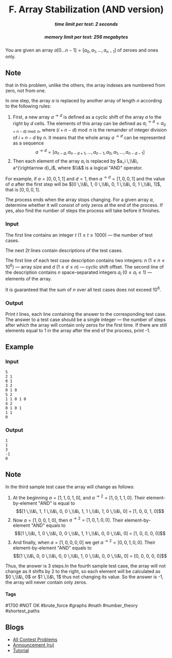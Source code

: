 <h1 style='text-align: center;'> F. Array Stabilization (AND version)</h1>

<h5 style='text-align: center;'>time limit per test: 2 seconds</h5>
<h5 style='text-align: center;'>memory limit per test: 256 megabytes</h5>

You are given an array $a[0 \ldots n - 1] = [a_0, a_1, \ldots, a_{n - 1}]$ of zeroes and ones only. 
## Note

 that in this problem, unlike the others, the array indexes are numbered from zero, not from one.

In one step, the array $a$ is replaced by another array of length $n$ according to the following rules: 

1. First, a new array $a^{\rightarrow d}$ is defined as a cyclic shift of the array $a$ to the right by $d$ cells. The elements of this array can be defined as $a^{\rightarrow d}_i = a_{(i + n - d) \bmod n}$, where $(i + n - d) \bmod n$ is the remainder of integer division of $i + n - d$ by $n$.  It means that the whole array $a^{\rightarrow d}$ can be represented as a sequence $$a^{\rightarrow d} = [a_{n - d}, a_{n - d + 1}, \ldots, a_{n - 1}, a_0, a_1, \ldots, a_{n - d - 1}]$$
2. Then each element of the array $a_i$ is replaced by $a_i \,\\&\, a^{\rightarrow d}_i$, where $\\&$ is a logical "AND" operator.

For example, if $a = [0, 0, 1, 1]$ and $d = 1$, then $a^{\rightarrow d} = [1, 0, 0, 1]$ and the value of $a$ after the first step will be $[0 \,\\&\, 1, 0 \,\\&\, 0, 1 \,\\&\, 0, 1 \,\\&\, 1]$, that is $[0, 0, 0, 1]$.

The process ends when the array stops changing. For a given array $a$, determine whether it will consist of only zeros at the end of the process. If yes, also find the number of steps the process will take before it finishes.

### Input

The first line contains an integer $t$ ($1 \leq t \leq 1000$) — the number of test cases.

The next $2t$ lines contain descriptions of the test cases. 

The first line of each test case description contains two integers: $n$ ($1 \le n \le 10^6$) — array size and $d$ ($1 \le d \le n$) — cyclic shift offset. The second line of the description contains $n$ space-separated integers $a_i$ ($0 \le a_i \le 1$) — elements of the array.

It is guaranteed that the sum of $n$ over all test cases does not exceed $10^6$.

### Output

Print $t$ lines, each line containing the answer to the corresponding test case. The answer to a test case should be a single integer — the number of steps after which the array will contain only zeros for the first time. If there are still elements equal to $1$ in the array after the end of the process, print -1.

## Example

### Input


```text
5
2 1
0 1
3 2
0 1 0
5 2
1 1 0 1 0
4 2
0 1 0 1
1 1
0
```
### Output


```text
1
1
3
-1
0
```
## Note

In the third sample test case the array will change as follows: 

1. At the beginning $a = [1, 1, 0, 1, 0]$, and $a^{\rightarrow 2} = [1, 0, 1, 1, 0]$. Their element-by-element "AND" is equal to $$[1 \,\\&\, 1, 1 \,\\&\, 0, 0 \,\\&\, 1, 1 \,\\&\, 1, 0 \,\\&\, 0] = [1, 0, 0, 1, 0]$$
2. Now $a = [1, 0, 0, 1, 0]$, then $a^{\rightarrow 2} = [1, 0, 1, 0, 0]$. Their element-by-element "AND" equals to $$[1 \,\\&\, 1, 0 \,\\&\, 0, 0 \,\\&\, 1, 1 \,\\&\, 0, 0 \,\\&\, 0] = [1, 0, 0, 0, 0]$$
3. And finally, when $a = [1, 0, 0, 0, 0]$ we get $a^{\rightarrow 2} = [0, 0, 1, 0, 0]$. Their element-by-element "AND" equals to $$[1 \,\\&\, 0, 0 \,\\&\, 0, 0 \,\\&\, 1, 0 \,\\&\, 0, 0 \,\\&\, 0] = [0, 0, 0, 0, 0]$$

 Thus, the answer is $3$ steps.In the fourth sample test case, the array will not change as it shifts by $2$ to the right, so each element will be calculated as $0 \,\\&\, 0$ or $1 \,\\&\, 1$ thus not changing its value. So the answer is -1, the array will never contain only zeros.



#### Tags 

#1700 #NOT OK #brute_force #graphs #math #number_theory #shortest_paths 

## Blogs
- [All Contest Problems](../Codeforces_Round_744_(Div._3).md)
- [Announcement (ru)](../blogs/Announcement_(ru).md)
- [Tutorial](../blogs/Tutorial.md)
